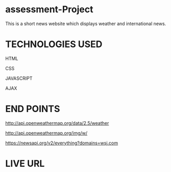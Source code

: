 # assessment-Project

This is a short news website which displays weather and international news.
# TECHNOLOGIES USED
HTML

CSS

JAVASCRIPT

AJAX

# END POINTS

http://api.openweathermap.org/data/2.5/weather

http://api.openweathermap.org/img/w/

https://newsapi.org/v2/everything?domains=wsj.com

# LIVE URL



